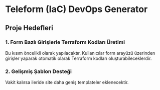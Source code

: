 # Teleform (IaC) DevOps Generator

## Proje Hedefleri

### 1. Form Bazlı Girişlerle Terraform Kodları Üretimi
Bu kısım öncelikli olarak yapılacaktır. Kullanıcılar form arayüzü üzerinden girişler yaparak otomatik olarak Terraform kodları oluşturabileceklerdir. 

### 2. Gelişmiş Şablon Desteği
Vakit kalırsa ileride site daha geniş templateler eklenecektir.